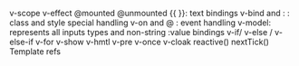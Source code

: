 v-scope
v-effect
@mounted
@unmounted
{{ }}: text bindings
v-bind and : : class and style special handling
v-on and @ : event handling
v-model: represents all inputs types and non-string :value bindings
v-if/ v-else / v-else-if
v-for
v-show
v-hmtl
v-pre
v-once
v-cloak
reactive()
nextTick()
Template refs
